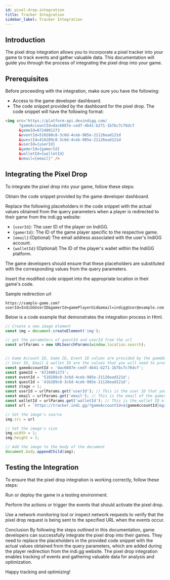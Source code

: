 ```yaml
---
id: pixel-drop-integration
title: Tracker Integration
sidebar_label: Tracker Integration
---
```


## Introduction

The pixel drop integration allows you to incorporate a pixel tracker into your game to track events and gather valuable data. This documentation will guide you through the process of integrating the pixel drop into your game.

## Prerequisites

Before proceeding with the integration, make sure you have the following:

- Access to the game developer dashboard.
- The code snippet provided by the dashboard for the pixel drop. The code snippet will have the following format:

```html
<img src="https://platform-api.devindigg.com/
      ?gameAccountId=dac6087e-cedf-4b41-b271-1b7bc7c76dcf
      &gameId=8724801273
      &eventId=510280c8-3c6d-4ceb-985e-21126ead121d
      &questId=416289c8-3c6d-4ceb-985e-21126ead121d
      &userId={userId}
      &gamerId={gamerId}
      &walletId={walletId}
      &email={email}" />
```

## Integrating the Pixel Drop
To integrate the pixel drop into your game, follow these steps:

Obtain the code snippet provided by the game developer dashboard.

Replace the following placeholders in the code snippet with the actual values obtained from the query parameters when a player is redirected to their game from the indi.gg website:

- `{userId}`: The user ID of the player on IndiGG.
- `{gamerId}`: The ID of the game player specific to the respective game.
- `{email}`:(Optional) The email address associated with the user's IndiGG account.
- `{walletId}`:(Optional) The ID of the player's wallet within the IndiGG platform.

The game developers should ensure that these placeholders are substituted with the corresponding values from the query parameters.

Insert the modified code snippet into the appropriate location in their game's code.

Sample redirection url
```
https://sample-game.com?userId=IndiGGUserID&gamerId=gamePlayerUid&email=indiggUser@example.com
```


Below is a code example that demonstrates the integration process in Html.

```javascript
// Create a new image element
const img = document.createElement('img');

// get the parameters of questId and userId from the url
const urlParams = new URLSearchParams(window.location.search);


// Game Account ID, Game ID, Event ID values are provided by the gameDev dashboard, when creating a new event
// User ID, Email & wallet ID are the values that you will need to provide through the url quest parameters
const gameAccountId = 'dac6087e-cedf-4b41-b271-1b7bc7c76dcf';
const gameId = '8724801273';
const eventId = '510280c8-3c6d-4ceb-985e-21126ead121d';
const questId = '416289c8-3c6d-4ceb-985e-21126ead121d';
const stage = 1;
const userId = urlParams.get('userId'); // This is the user ID that you will need to provide
const email = urlParams.get('email'); // This is the email of the gamer that you will need to provide
const walletId = urlParams.get('walletId'); // This is the wallet ID of the user that you will need to provide
const url = `https://tracker.indi.gg/?gameAccountId=${gameAccountId}&gameId=${gameId}&eventId=${eventId}&questId=${questId}&stage=${stage}&userId=${userId}`;

// Set the image's source
img.src = url

// Set the image's size
img.width = 1;
img.height = 1;

// Add the image to the body of the document
document.body.appendChild(img);
```

## Testing the Integration
To ensure that the pixel drop integration is working correctly, follow these steps:

Run or deploy the game in a testing environment.

Perform the actions or trigger the events that should activate the pixel drop.

Use a network monitoring tool or inspect network requests to verify that the pixel drop request is being sent to the specified URL when the events occur.

Conclusion
By following the steps outlined in this documentation, game developers can successfully integrate the pixel drop into their games. They need to replace the placeholders in the provided code snippet with the actual values obtained from the query parameters, which are added during the player redirection from the indi.gg website. The pixel drop integration enables tracking of events and gathering valuable data for analysis and optimization.

Happy tracking and optimizing!
